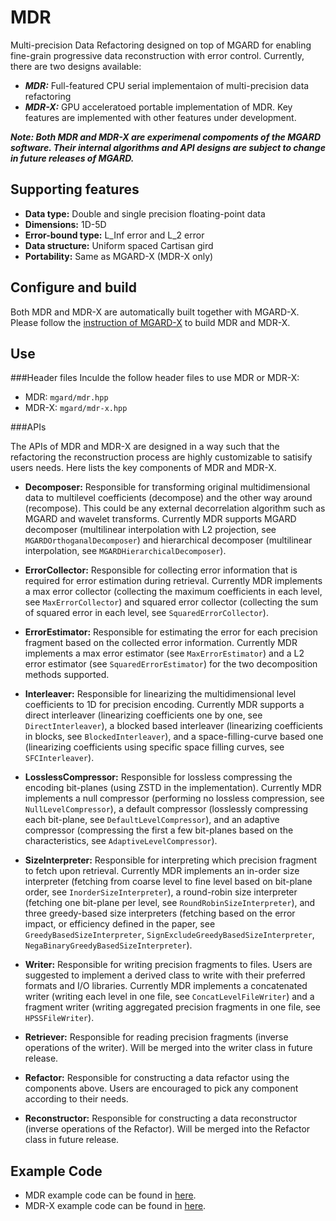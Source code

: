 
# MDR

Multi-precision Data Refactoring designed on top of MGARD for enabling fine-grain progressive data reconstruction with error control. Currently, there are two designs available:

* ***MDR:*** Full-featured CPU serial implementaion of multi-precision data refactoring
* ***MDR-X:*** GPU acceleratoed portable implementation of MDR. Key features are implemented with other features under development.

***Note: Both MDR and MDR-X are experimenal compoments of the MGARD software. Their internal algorithms and API designs are subject to change in future releases of MGARD.***

## Supporting features
* **Data type:** Double and single precision floating-point data
* **Dimensions:** 1D-5D
* **Error-bound type:** L\_Inf error and L\_2 error
* **Data structure:** Uniform spaced Cartisan gird
* **Portability:** Same as MGARD-X (MDR-X only)

## Configure and build

Both MDR and MDR-X are automatically built together with MGARD-X. Please follow the [instruction of MGARD-X][mgard-x-build] to build MDR and MDR-X.

[mgard-x-build]: MGARD-X.md

## Use
###Header files
Inculde the follow header files to use MDR or MDR-X:

* MDR: `mgard/mdr.hpp`
* MDR-X: `mgard/mdr-x.hpp`


###APIs

The APIs of MDR and MDR-X are designed in a way such that the refactoring the reconstruction process are highly customizable to satisify users needs. Here lists the key components of MDR and MDR-X.  

* **Decomposer:** Responsible for transforming original multidimensional data to multilevel coefficients (decompose) and the other way around (recompose). This could be any external decorrelation algorithm such as MGARD and wavelet transforms. Currently MDR supports MGARD decomposer (multilinear interpolation with L2 projection, see `MGARDOrthoganalDecomposer`) and hierarchical decomposer (multilinear interpolation, see `MGARDHierarchicalDecomposer`).
 
* **ErrorCollector:** Responsible for collecting error information that is required for error estimation during retrieval. Currently MDR implements a max error collector (collecting the maximum coefficients in each level, see `MaxErrorCollector`) and squared error collector (collecting the sum of squared error in each level, see `SquaredErrorCollector`).
 
* **ErrorEstimator:** Responsible for estimating the error for each precision fragment based on the collected error information. Currently MDR implements a max error estimator (see `MaxErrorEstimator`) and a L2 error estimator (see `SquaredErrorEstimator`) for the two decomposition methods supported.
 
* **Interleaver:** Responsible for linearizing the multidimensional level coefficients to 1D for precision encoding. Currently MDR supports a direct interleaver (linearizing coefficients one by one, see `DirectInterleaver`), a blocked based interleaver (linearizing coefficients in blocks, see `BlockedInterleaver`), and a space-filling-curve based one (linearizing coefficients using specific space filling curves, see `SFCInterleaver`).
 
* **LosslessCompressor:** Responsible for lossless compressing the encoding bit-planes (using ZSTD in the implementation). Currently MDR implements a null compressor (performing no lossless compression, see `NullLevelCompressor`), a default compressor (losslessly compressing each bit-plane, see `DefaultLevelCompressor`),  and an adaptive compressor (compressing the first a few bit-planes based on the characteristics, see `AdaptiveLevelCompressor`).

* **SizeInterpreter:** Responsible for interpreting which precision fragment to fetch upon retrieval. Currently MDR implements an in-order size interpreter (fetching from coarse level to fine level based on bit-plane order, see `InorderSizeInterpreter`), a round-robin size interpreter (fetching one bit-plane per level, see `RoundRobinSizeInterpreter`), and three greedy-based size interpreters (fetching based on the error impact, or efficiency defined in the paper, see `GreedyBasedSizeInterpreter`, `SignExcludeGreedyBasedSizeInterpreter`, `NegaBinaryGreedyBasedSizeInterpreter`).
 
* **Writer:** Responsible for writing precision fragments to files. Users are suggested to implement a derived class to write with their preferred formats and I/O libraries. Currently MDR implements a concatenated writer (writing each level in one file, see `ConcatLevelFileWriter`) and a fragment writer (writing aggregated precision fragments in one file, see `HPSSFileWriter`).
 
* **Retriever:**  Responsible for reading precision fragments (inverse operations of the writer). Will be merged into the writer class in future release.
 
* **Refactor:** Responsible for constructing a data refactor using the components above. Users are encouraged to pick any component according to their needs.
 
* **Reconstructor:** Responsible for constructing a data reconstructor (inverse operations of the Refactor). Will be merged into the Refactor class in future release.

## Example Code
* MDR example code can be found in [here][mdr-example].
* MDR-X example code can be found in [here][mdr-x-example].

[mdr-example]: ../examples/mgard-x/MDR
[mdr-x-example]: ../examples/mgard-x/MDR-X